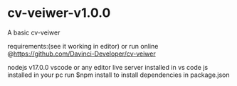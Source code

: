 # cv-veiwer-v1.0.0
A basic cv-veiwer 


requirements:(see it working in editor)
or run online @https://github.com/Davinci-Developer/cv-veiwer 

nodejs v17.0.0
vscode or any editor
live server installed in vs code
js installed in your pc
run $npm install  to install dependencies in package.json


